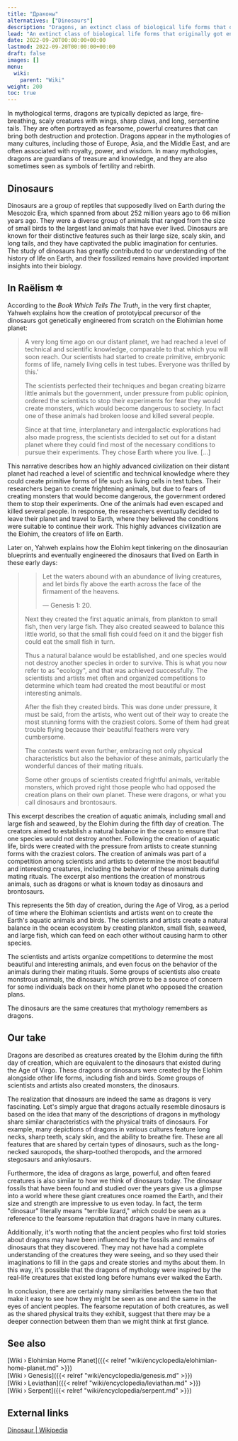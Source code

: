 ```yaml
---
title: "Драконы"
alternatives: ["Dinosaurs"]
description: "Dragons, an extinct class of biological life forms that originally got engineered on the Elohimian home planet that were characterized by being particularly dreadful and monstrous. As a consequence of the severity of an incident, the research and engineering got offshored to near-at-hand exoplanet, Earth, and kickstarted life upon its surface. These dragons are known to us through paleontology as dinosaurs."
lead: "An extinct class of biological life forms that originally got engineered on the Elohimian home planet that were characterized by being particularly dreadful and monstrous. As a consequence of the severity of an incident, the research and engineering got offshored to near-at-hand exoplanet, Earth, and kickstarted life upon its surface. These dragons are known to us through paleontology as dinosaurs."
date: 2022-09-20T00:00:00+00:00
lastmod: 2022-09-20T00:00:00+00:00
draft: false
images: []
menu:
  wiki:
    parent: "Wiki"
weight: 200
toc: true
---
```


In mythological terms, dragons are typically depicted as large, fire-breathing, scaly creatures with wings, sharp claws, and long, serpentine tails. They are often portrayed as fearsome, powerful creatures that can bring both destruction and protection. Dragons appear in the mythologies of many cultures, including those of Europe, Asia, and the Middle East, and are often associated with royalty, power, and wisdom. In many mythologies, dragons are guardians of treasure and knowledge, and they are also sometimes seen as symbols of fertility and rebirth.

## Dinosaurs

Dinosaurs are a group of reptiles that supposedly lived on Earth during the Mesozoic Era, which spanned from about 252 million years ago to 66 million years ago. They were a diverse group of animals that ranged from the size of small birds to the largest land animals that have ever lived. Dinosaurs are known for their distinctive features such as their large size, scaly skin, and long tails, and they have captivated the public imagination for centuries. The study of dinosaurs has greatly contributed to our understanding of the history of life on Earth, and their fossilized remains have provided important insights into their biology.

## In Raëlism 🔯

According to the _Book Which Tells The Truth_, in the very first chapter, Yahweh explains how the creation of prototyipcal precursor of the dinosaurs got genetically engineered from scratch on the Elohimian home planet:

> A very long time ago on our distant planet, we had reached a level of technical and scientific knowledge, comparable to that which you will soon reach. Our scientists had started to create primitive, embryonic forms of life, namely living cells in test tubes. Everyone was thrilled by this.'
>
> The scientists perfected their techniques and began creating bizarre little animals but the government, under pressure from public opinion, ordered the scientists to stop their experiments for fear they would create monsters, which would become dangerous to society. In fact one of these animals had broken loose and killed several people.
>
> Since at that time, interplanetary and intergalactic explorations had also made progress, the scientists decided to set out for a distant planet where they could find most of the necessary conditions to pursue their experiments. They chose Earth where you live. [...]

This narrative describes how an highly advanced civilization on their distant planet had reached a level of scientific and technical knowledge where they could create primitive forms of life such as living cells in test tubes. Their researchers began to create frightening animals, but due to fears of creating monsters that would become dangerous, the government ordered them to stop their experiments. One of the animals had even escaped and killed several people. In response, the researchers eventually decided to leave their planet and travel to Earth, where they believed the conditions were suitable to continue their work. This highly advances civilization are the Elohim, the creators of life on Earth.

Later on, Yahweh explains how the Elohim kept tinkering on the dinosaurian blueprints and eventually engineered the dinosaurs that lived on Earth in these early days:

>> Let the waters abound with an abundance of living creatures, and let birds fly above the earth across the face of the firmament of the heavens.
>>
>> — Genesis 1: 20.
>
> Next they created the first aquatic animals, from plankton to small fish, then very large fish. They also created seaweed to balance this little world, so that the small fish could feed on it and the bigger fish could eat the small fish in turn.
>
> Thus a natural balance would be established, and one species would not destroy another species in order to survive. This is what you now refer to as "ecology", and that was achieved successfully. The scientists and artists met often and organized competitions to determine which team had created the most beautiful or most interesting animals.
>
> After the fish they created birds. This was done under pressure, it must be said, from the artists, who went out of their way to create the most stunning forms with the craziest colors. Some of them had great trouble flying because their beautiful feathers were very cumbersome.
>
> The contests went even further, embracing not only physical characteristics but also the behavior of these animals, particularly the wonderful dances of their mating rituals.
>
> Some other groups of scientists created frightful animals, veritable monsters, which proved right those people who had opposed the creation plans on their own planet. These were dragons, or what you call dinosaurs and brontosaurs.

This excerpt describes the creation of aquatic animals, including small and large fish and seaweed, by the Elohim during the fifth day of creation. The creators aimed to establish a natural balance in the ocean to ensure that one species would not destroy another. Following the creation of aquatic life, birds were created with the pressure from artists to create stunning forms with the craziest colors. The creation of animals was part of a competition among scientists and artists to determine the most beautiful and interesting creatures, including the behavior of these animals during mating rituals. The excerpt also mentions the creation of monstrous animals, such as dragons or what is known today as dinosaurs and brontosaurs.

This represents the 5th day of creation, during the Age of Virog, as a period of time where the Elohiman scientists and artists went on to create the Earth's aquatic animals and birds. The scientists and artists create a natural balance in the ocean ecosystem by creating plankton, small fish, seaweed, and large fish, which can feed on each other without causing harm to other species.

The scientists and artists organize competitions to determine the most beautiful and interesting animals, and even focus on the behavior of the animals during their mating rituals. Some groups of scientists also create monstrous animals, the dinosaurs, which prove to be a source of concern for some individuals back on their home planet who opposed the creation plans.

The dinosaurs are the same creatures that mythology remembers as dragons.

## Our take

Dragons are described as creatures created by the Elohim during the fifth day of creation, which are equivalent to the dinosaurs that existed during the Age of Virgo. These dragons or dinosaurs were created by the Elohim alongside other life forms, including fish and birds. Some groups of scientists and artists also created monsters, the dinosaurs.

The realization that dinosaurs are indeed the same as dragons is very fascinating. Let's simply argue that dragons actually resemble dinosaurs is based on the idea that many of the descriptions of dragons in mythology share similar characteristics with the physical traits of dinosaurs. For example, many depictions of dragons in various cultures feature long necks, sharp teeth, scaly skin, and the ability to breathe fire. These are all features that are shared by certain types of dinosaurs, such as the long-necked sauropods, the sharp-toothed theropods, and the armored stegosaurs and ankylosaurs.

Furthermore, the idea of dragons as large, powerful, and often feared creatures is also similar to how we think of dinosaurs today. The dinosaur fossils that have been found and studied over the years give us a glimpse into a world where these giant creatures once roamed the Earth, and their size and strength are impressive to us even today. In fact, the term "dinosaur" literally means "terrible lizard," which could be seen as a reference to the fearsome reputation that dragons have in many cultures.

Additionally, it's worth noting that the ancient peoples who first told stories about dragons may have been influenced by the fossils and remains of dinosaurs that they discovered. They may not have had a complete understanding of the creatures they were seeing, and so they used their imaginations to fill in the gaps and create stories and myths about them. In this way, it's possible that the dragons of mythology were inspired by the real-life creatures that existed long before humans ever walked the Earth.

In conclusion, there are certainly many similarities between the two that make it easy to see how they might be seen as one and the same in the eyes of ancient peoples. The fearsome reputation of both creatures, as well as the shared physical traits they exhibit, suggest that there may be a deeper connection between them than we might think at first glance.

## See also

[Wiki › Elohimian Home Planet]({{< relref "wiki/encyclopedia/elohimian-home-planet.md" >}})</br>
[Wiki › Genesis]({{< relref "wiki/encyclopedia/genesis.md" >}})</br>
[Wiki › Leviathan]({{< relref "wiki/encyclopedia/leviathan.md" >}})</br>
[Wiki › Serpent]({{< relref "wiki/encyclopedia/serpent.md" >}})</br>

## External links

[Dinosaur | Wikipedia](https://en.wikipedia.org/wiki/Dinosaur)</br>
